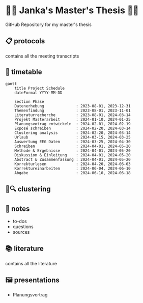 # 👩‍🎓 Janka's Master's Thesis 👩‍🎓
GitHub Repository for my master's thesis

## 📋 protocols
contains all the meeting transcripts

## 📆 timetable
```mermaid
gantt
    title Project Schedule
    dateFormat YYYY-MM-DD

    section Phase
    Datenerhebung              : 2023-08-01, 2023-12-31
    Themenfindung              : 2023-08-01, 2023-11-01
    Literaturrecherche         : 2023-08-01, 2024-03-14
    Projekt Masterarbeit       : 2024-01-10, 2024-01-25
    Planungsvotrag entwickeln  : 2024-02-01, 2024-02-19
    Exposé schreiben           : 2024-02-20, 2024-03-14
    Clustering analysis        : 2024-02-20, 2024-03-14
    Urlaub                     : 2024-03-15, 2024-03-25
    Auswertung EEG Daten       : 2024-03-25, 2024-04-30
    Schreiben                  : 2024-04-01, 2024-05-20
    Methode & Ergebnisse       : 2024-04-01, 2024-05-20
    Diskussion & Einleitung    : 2024-04-01, 2024-05-20
    Abstract & Zusammenfassung : 2024-04-01, 2024-05-20
    Korrekturlesen             : 2024-04-20, 2024-06-03
    Korrektureinarbeiten       : 2024-06-04, 2024-06-10           
    Abgabe                     : 2024-06-10, 2024-06-18
```

## 🧩🔍 clustering

## 📝 notes
- to-dos
- questions
- sources
  
## 📚 literature
contains all the literature 

## 🖼️ presentations
- Planungsvortrag
